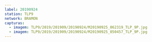 ```yaml
---
label: 20190924
station: TLP9
network: BRAMON
capturas:
  - imagem: TLP9/2019/201909/20190924/M20190925_062319_TLP_9P.jpg
  - imagem: TLP9/2019/201909/20190924/M20190925_050457_TLP_9P.jpg
---
```

